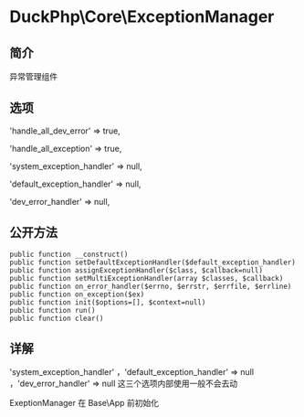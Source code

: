 # DuckPhp\Core\ExceptionManager

## 简介
异常管理组件

## 选项
'handle_all_dev_error' => true,


'handle_all_exception' => true,

'system_exception_handler' => null,

'default_exception_handler' => null,

'dev_error_handler' => null,

## 公开方法

    public function __construct()
    public function setDefaultExceptionHandler($default_exception_handler)
    public function assignExceptionHandler($class, $callback=null)
    public function setMultiExceptionHandler(array $classes, $callback)
    public function on_error_handler($errno, $errstr, $errfile, $errline)
    public function on_exception($ex)
    public function init($options=[], $context=null)
    public function run()
    public function clear()
## 详解

'system_exception_handler' ，'default_exception_handler' => null ，'dev_error_handler' => null 这三个选项内部使用一般不会去动

ExeptionManager 在 Base\App 前初始化